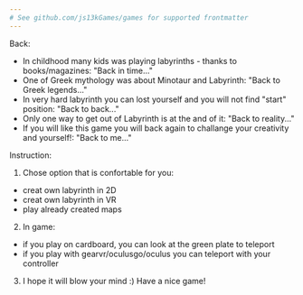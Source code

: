 ```yaml
---
# See github.com/js13kGames/games for supported frontmatter
---
```

Back:
- In childhood many kids was playing labyrinths - thanks to books/magazines: "Back in time..."
- One of Greek mythology was about Minotaur and Labyrinth: "Back to Greek legends..."
- In very hard labyrinth you can lost yourself and you will not find "start" position: "Back to back..."
- Only one way to get out of Labyrinth is at the and of it: "Back to reality..."
- If you will like this game you will back again to challange your creativity and yourself!: "Back to me..."

Instruction:
1. Chose option that is confortable for you:
- creat own labyrinth in 2D
- creat own labyrinth in VR
- play already created maps
2. In game:
- if you play on cardboard, you can look at the green plate to teleport
- if you play with gearvr/oculusgo/oculus you can teleport with your controller
3. I hope it will blow your mind :) Have a nice game!